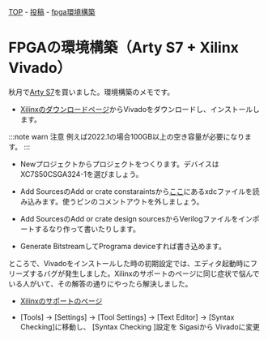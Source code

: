 [TOP](/index.html) - [投稿](/posts.html) - [fpga環境構築](/posts/vivado_env.html)

# FPGAの環境構築（Arty S7 + Xilinx Vivado）

秋月で[Arty S7](https://akizukidenshi.com/catalog/g/gM-12558/)を買いました。環境構築のメモです。

- [Xilinxのダウンロードページ](https://japan.xilinx.com/support/download.html)からVivadoをダウンロードし、インストールします。

:::note warn
注意
例えば2022.1の場合100GB以上の空き容量が必要になります。
:::

- Newプロジェクトからプロジェクトをつくります。デバイスはXC7S50CSGA324-1を選びましょう。

- Add SourcesのAdd or crate constaraintsから[ここ](https://github.com/Digilent/digilent-xdc)にあるxdcファイルを読み込みます。使うピンのコメントアウトを外しましょう。

- Add SourcesのAdd or crate design sourcesからVerilogファイルをインポートするなり作って書いたりします。

- Generate BitstreamしてPrograma deviceすれば書き込めます。

ところで、Vivadoをインストールした時の初期設定では、エディタ起動時にフリーズするバグが発生しました。Xilinxのサポートのページに同じ症状で悩んでいる人がいて、その解答の通りにやったら解決しました。

- [Xilinxのサポートのページ](https://support.xilinx.com/s/question/0D52E00006hpSMzSAM/vivado-freeze?language=ja)

- [Tools] → [Settings] → [Tool Settings] → [Text Editor] → [Syntax Checking]に移動し、 [Syntax Checking ]設定を Sigasiから Vivadoに変更
